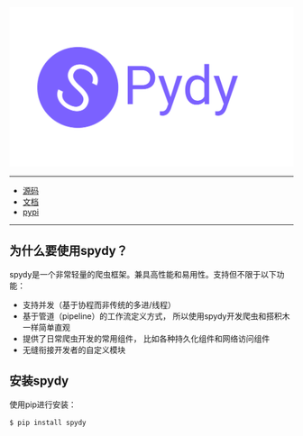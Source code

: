 ![logo](img/spydy.svg)  

---
- [源码](https://github.com/superjcd/spydy)
- [文档](https://superjcd.github.io/spydy/)
- [pypi](https://pypi.org/project/spydy)

---

## 为什么要使用spydy？

spydy是一个非常轻量的爬虫框架。兼具高性能和易用性。支持但不限于以下功能：

- 支持并发（基于协程而非传统的多进/线程）
- 基于管道（pipeline）的工作流定义方式， 所以使用spydy开发爬虫和搭积木一样简单直观
- 提供了日常爬虫开发的常用组件， 比如各种持久化组件和网络访问组件
- 无缝衔接开发者的自定义模块




## 安装spydy

使用pip进行安装：

```
$ pip install spydy
```